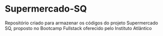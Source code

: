 # Supermercado-SQ
Repositório criado para armazenar os códigos do projeto Supermercado SQ, proposto no Bootcamp Fullstack oferecido pelo Instituto Atlântico
